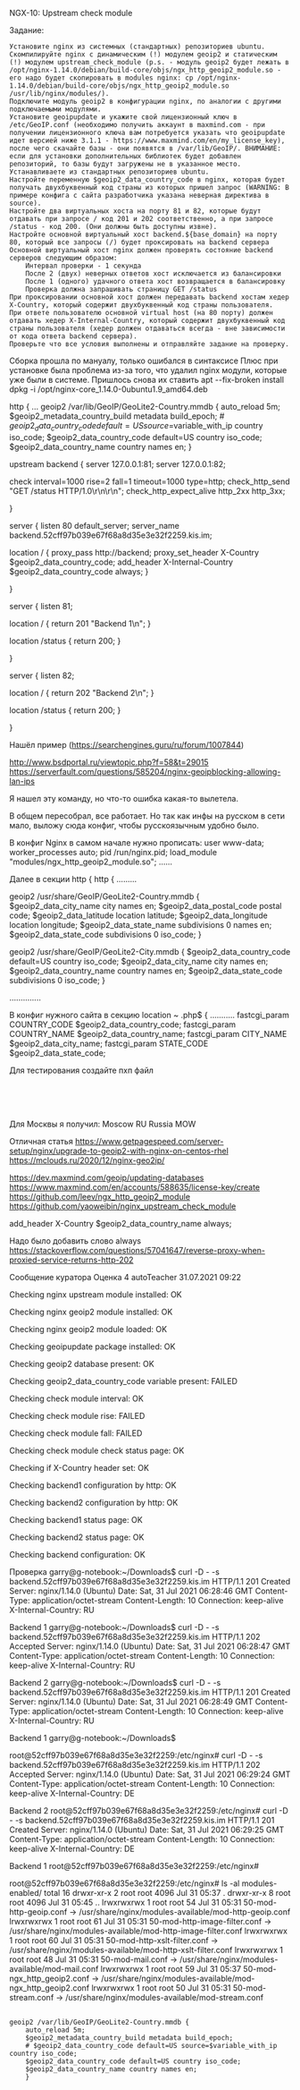 NGX-10: Upstream check module

Задание:

    Установите nginx из системных (стандартных) репозиториев ubuntu.
    Скомпилируйте nginx с динамическим (!) модулем geoip2 и статическим (!) модулем upstream_check_module (p.s. - модуль geoip2 будет лежать в /opt/nginx-1.14.0/debian/build-core/objs/ngx_http_geoip2_module.so - его надо будет скопировать в modules nginx: cp /opt/nginx-1.14.0/debian/build-core/objs/ngx_http_geoip2_module.so /usr/lib/nginx/modules/).
    Подключите модуль geoip2 в конфигурации nginx, по аналогии с другими подключаемыми модулями.
    Установите geoipupdate и укажите свой лицензионный ключ в /etc/GeoIP.conf (необходимо получить аккаунт в maxmind.com - при получении лицензионного ключа вам потребуется указать что geoipupdate идет версией ниже 3.1.1 - https://www.maxmind.com/en/my_license_key), после чего скачайте базы - они появятся в /var/lib/GeoIP/. ВНИМАНИЕ: если для установки дополнительных библиотек будет добавлен репозиторий, то базы будут загружены не в указанное место. Устанавливаете из стандартных репозиториев ubuntu.
    Настройте переменную $geoip2_data_country_code в nginx, которая будет получать двухбуквенный код страны из которых пришел запрос (WARNING: В примере конфига с сайта разработчика указана неверная директива в source).
    Настройте два виртуальных хоста на порту 81 и 82, которые будут отдавать при запросе / код 201 и 202 соответственно, а при запросе /status - код 200. (Они должны быть доступны извне).
    Настройте основной виртуальный хост backend.${base_domain} на порту 80, который все запросы (/) будет проксировать на backend сервера
    Основной виртуальный хост nginx должен проверять состояние backend серверов следующим образом:
        Интервал проверки - 1 секунда
        После 2 (двух) неверных ответов хост исключается из балансировки
        После 1 (одного) удачного ответа хост возвращается в балансировку
        Проверка должна запрашивать страницу GET /status
    При проксировании основной хост должен передавать backend хостам хедер X-Country, который содержит двухбуквенный код страны пользователя.
    При ответе пользователю основной virtual host (на 80 порту) должен отдавать хедер X-Internal-Country, который содержит двухбуквенный код страны пользователя (хедер должен отдаваться всегда - вне зависимости от кода ответа backend сервера).
    Проверьте что все условия выполнены и отправляйте задание на проверку.


Сборка прошла по мануалу, только ошибался в синтаксисе
Плюс при установке была проблема из-за того, что удалил nginx модули, которые уже были в системе. Пришлось снова их ставить
apt --fix-broken install
dpkg -i /opt/nginx-core_1.14.0-0ubuntu1.9_amd64.deb


http {
    ...
    geoip2 /var/lib/GeoIP/GeoLite2-Country.mmdb {
        auto_reload 5m;
        $geoip2_metadata_country_build metadata build_epoch;
        # $geoip2_data_country_code default=US source=$variable_with_ip country iso_code;
        $geoip2_data_country_code default=US country iso_code;
        $geoip2_data_country_name country names en;
        }





upstream backend {
  server 127.0.0.1:81;
  server 127.0.0.1:82;

  check interval=1000 rise=2 fall=1 timeout=1000 type=http;
  check_http_send "GET /status HTTP/1.0\r\n\r\n";
  check_http_expect_alive http_2xx http_3xx;

}


server {
  listen 80 default_server;
  server_name backend.52cff97b039e67f68a8d35e3e32f2259.kis.im;

  location / {
    proxy_pass http://backend;
    proxy_set_header X-Country $geoip2_data_country_code;
    add_header X-Internal-Country $geoip2_data_country_code always;
  }

}


server {
  listen 81;

  location / {
    return 201 "Backend 1\n";
  }

  location /status {
    return 200;
  }

}

server {
  listen 82;

  location / {
    return 202 "Backend 2\n";
  }

  location /status {
    return 200;
  }

}








Нашёл пример (https://searchengines.guru/ru/forum/1007844)

http://www.bsdportal.ru/viewtopic.php?f=58&t=29015
https://serverfault.com/questions/585204/nginx-geoipblocking-allowing-lan-ips

Я нашел эту команду, но что-то ошибка какая-то вылетела.

В общем пересобрал, все работает. Но так как инфы на русском в сети мало, выложу сюда конфиг, чтобы русскоязычным удобно было.

В конфиг Nginx в самом начале нужно прописать:
user www-data;
worker_processes auto;
pid /run/nginx.pid;
load_module "modules/ngx_http_geoip2_module.so";
......

Далее в секции http {
http {
.........

geoip2 /usr/share/GeoIP/GeoLite2-Country.mmdb {
$geoip2_data_city_name city names en;
$geoip2_data_postal_code postal code;
$geoip2_data_latitude location latitude;
$geoip2_data_longitude location longitude;
$geoip2_data_state_name subdivisions 0 names en;
$geoip2_data_state_code subdivisions 0 iso_code;
}

geoip2 /usr/share/GeoIP/GeoLite2-City.mmdb {
$geoip2_data_country_code default=US country iso_code;
$geoip2_data_city_name city names en;
$geoip2_data_country_name country names en;
$geoip2_data_state_code subdivisions 0 iso_code;
}

..............

В конфиг нужного сайта в секцию
location ~ \.php$ {
...........
fastcgi_param COUNTRY_CODE $geoip2_data_country_code;
fastcgi_param COUNTRY_NAME $geoip2_data_country_name;
fastcgi_param CITY_NAME $geoip2_data_city_name;
fastcgi_param STATE_CODE $geoip2_data_state_code;

Для тестирования создайте пхп файл

<?php
$geoip2_data_city_name = getenv(CITY_NAME);
echo $geoip2_data_city_name;
?>
<br>
<?php
$geoip2_data_country_code = getenv(COUNTRY_CODE);
echo $geoip2_data_country_code;
?>
<br>
<?php
$geoip2_data_country_name = getenv(COUNTRY_NAME);
echo $geoip2_data_country_name;
?>
<br>
<?php
$geoip2_data_state_code = getenv(STATE_CODE);
echo $geoip2_data_state_code;
?>

Для Москвы я получил:
Moscow
RU
Russia
MOW


Отличная статья
https://www.getpagespeed.com/server-setup/nginx/upgrade-to-geoip2-with-nginx-on-centos-rhel
https://mclouds.ru/2020/12/nginx-geo2ip/


https://dev.maxmind.com/geoip/updating-databases
https://www.maxmind.com/en/accounts/588635/license-key/create
https://github.com/leev/ngx_http_geoip2_module
https://github.com/yaoweibin/nginx_upstream_check_module


add_header X-Country $geoip2_data_country_name always;

Надо было добавить слово always
https://stackoverflow.com/questions/57041647/reverse-proxy-when-proxied-service-returns-http-202
















Сообщение куратора
Оценка 4
autoTeacher
31.07.2021 09:22

Checking nginx upstream module installed: OK

Checking nginx geoip2 module installed: OK

Checking nginx geoip2 module loaded: OK

Checking geoipupdate package installed: OK

Checking geoip2 database present: OK

Checking geoip2_data_country_code variable present: FAILED

Checking check module interval: OK

Checking check module rise: FAILED

Checking check module fall: FAILED

Checking check module check status page: OK

Checking if X-Country header set: OK

Checking backend1 configuration by http: OK

Checking backend2 configuration by http: OK

Checking backend1 status page: OK

Checking backend2 status page: OK

Checking backend configuration: OK







Проверка
garry@g-notebook:~/Downloads$ curl -D - -s backend.52cff97b039e67f68a8d35e3e32f2259.kis.im
HTTP/1.1 201 Created
Server: nginx/1.14.0 (Ubuntu)
Date: Sat, 31 Jul 2021 06:28:46 GMT
Content-Type: application/octet-stream
Content-Length: 10
Connection: keep-alive
X-Internal-Country: RU

Backend 1
garry@g-notebook:~/Downloads$ curl -D - -s backend.52cff97b039e67f68a8d35e3e32f2259.kis.im
HTTP/1.1 202 Accepted
Server: nginx/1.14.0 (Ubuntu)
Date: Sat, 31 Jul 2021 06:28:47 GMT
Content-Type: application/octet-stream
Content-Length: 10
Connection: keep-alive
X-Internal-Country: RU

Backend 2
garry@g-notebook:~/Downloads$ curl -D - -s backend.52cff97b039e67f68a8d35e3e32f2259.kis.im
HTTP/1.1 201 Created
Server: nginx/1.14.0 (Ubuntu)
Date: Sat, 31 Jul 2021 06:28:49 GMT
Content-Type: application/octet-stream
Content-Length: 10
Connection: keep-alive
X-Internal-Country: RU

Backend 1
garry@g-notebook:~/Downloads$ 







root@52cff97b039e67f68a8d35e3e32f2259:/etc/nginx# curl -D - -s backend.52cff97b039e67f68a8d35e3e32f2259.kis.im
HTTP/1.1 202 Accepted
Server: nginx/1.14.0 (Ubuntu)
Date: Sat, 31 Jul 2021 06:29:24 GMT
Content-Type: application/octet-stream
Content-Length: 10
Connection: keep-alive
X-Internal-Country: DE

Backend 2
root@52cff97b039e67f68a8d35e3e32f2259:/etc/nginx# curl -D - -s backend.52cff97b039e67f68a8d35e3e32f2259.kis.im
HTTP/1.1 201 Created
Server: nginx/1.14.0 (Ubuntu)
Date: Sat, 31 Jul 2021 06:29:25 GMT
Content-Type: application/octet-stream
Content-Length: 10
Connection: keep-alive
X-Internal-Country: DE

Backend 1
root@52cff97b039e67f68a8d35e3e32f2259:/etc/nginx# 






root@52cff97b039e67f68a8d35e3e32f2259:/etc/nginx# ls -al modules-enabled/
total 16
drwxr-xr-x 2 root root 4096 Jul 31 05:37 .
drwxr-xr-x 8 root root 4096 Jul 31 05:45 ..
lrwxrwxrwx 1 root root   54 Jul 31 05:31 50-mod-http-geoip.conf -> /usr/share/nginx/modules-available/mod-http-geoip.conf
lrwxrwxrwx 1 root root   61 Jul 31 05:31 50-mod-http-image-filter.conf -> /usr/share/nginx/modules-available/mod-http-image-filter.conf
lrwxrwxrwx 1 root root   60 Jul 31 05:31 50-mod-http-xslt-filter.conf -> /usr/share/nginx/modules-available/mod-http-xslt-filter.conf
lrwxrwxrwx 1 root root   48 Jul 31 05:31 50-mod-mail.conf -> /usr/share/nginx/modules-available/mod-mail.conf
lrwxrwxrwx 1 root root   59 Jul 31 05:37 50-mod-ngx_http_geoip2.conf -> /usr/share/nginx/modules-available/mod-ngx_http_geoip2.conf
lrwxrwxrwx 1 root root   50 Jul 31 05:31 50-mod-stream.conf -> /usr/share/nginx/modules-available/mod-stream.conf






  ##

    geoip2 /var/lib/GeoIP/GeoLite2-Country.mmdb {
        auto_reload 5m;
        $geoip2_metadata_country_build metadata build_epoch;
        # $geoip2_data_country_code default=US source=$variable_with_ip country iso_code;
        $geoip2_data_country_code default=US country iso_code;
        $geoip2_data_country_name country names en;
        }
